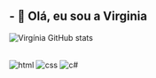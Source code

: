 ## - 👋 Olá, eu sou a Virginia


![Virgínia GitHub stats](https://github-readme-stats.vercel.app/api?username=VirginiaSlv&show_icons=true&theme=radical)

<div style="display:inline_block"><br>
  <img align="center" alt="html" src="https://img.shields.io/badge/HTML-239120?style=for-the-badge&logo=html5&logoColor=white"/>
  
  <img align="center" alt="css" src="[https://img.shields.io/badge/HTML-239120?style=for-the-badge&logo=html5&logoColor=white](https://img.shields.io/badge/CSS-239120?&style=for-the-badge&logo=css3&logoColor=white)"/>
  
  <img align="center" alt="c#" src="[https://img.shields.io/badge/HTML-239120?style=for-the-badge&logo=html5&logoColor=white](https://img.shields.io/badge/C%23-239120?style=for-the-badge&logo=c-sharp&logoColor=white)"/>
</div><br/>
